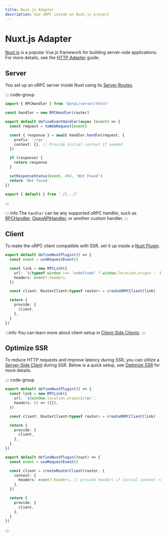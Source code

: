 ```yaml
---
title: Nuxt.js Adapter
description: Use oRPC inside an Nuxt.js project
---
```


# Nuxt.js Adapter

[Nuxt.js](https://nuxt.com/) is a popular Vue.js framework for building server-side applications. For more details, see the [HTTP Adapter](/docs/adapters/http) guide.

## Server

You set up an oRPC server inside Nuxt using its [Server Routes](https://nuxt.com/docs/guide/directory-structure/server#server-routes).

::: code-group

```ts [server/routes/rpc/[...].ts]
import { RPCHandler } from '@orpc/server/fetch'

const handler = new RPCHandler(router)

export default defineEventHandler(async (event) => {
  const request = toWebRequest(event)

  const { response } = await handler.handle(request, {
    prefix: '/rpc',
    context: {}, // Provide initial context if needed
  })

  if (response) {
    return response
  }

  setResponseStatus(event, 404, 'Not Found')
  return 'Not found'
})
```

```ts [server/routes/rpc/index.ts]
export { default } from './[...]'
```

:::

::: info
The `handler` can be any supported oRPC handler, such as [RPCHandler](/docs/rpc-handler), [OpenAPIHandler](/docs/openapi/openapi-handler), or another custom handler.
:::

## Client

To make the oRPC client compatible with SSR, set it up inside a [Nuxt Plugin](https://nuxt.com/docs/guide/directory-structure/plugins).

```ts [app/plugins/orpc.ts]
export default defineNuxtPlugin(() => {
  const event = useRequestEvent()

  const link = new RPCLink({
    url: `${typeof window !== 'undefined' ? window.location.origin : 'http://localhost:3000'}/rpc`,
    headers: event?.headers,
  })

  const client: RouterClient<typeof router> = createORPCClient(link)

  return {
    provide: {
      client,
    },
  }
})
```

:::info
You can learn more about client setup in [Client-Side Clients](/docs/client/client-side).
:::

## Optimize SSR

To reduce HTTP requests and improve latency during SSR, you can utilize a [Server-Side Client](/docs/client/server-side) during SSR. Below is a quick setup, see [Optimize SSR](/docs/best-practices/optimize-ssr) for more details.

::: code-group

```ts [app/plugins/orpc.client.ts]
export default defineNuxtPlugin(() => {
  const link = new RPCLink({
    url: `${window.location.origin}/rpc`,
    headers: () => ({}),
  })

  const client: RouterClient<typeof router> = createORPCClient(link)

  return {
    provide: {
      client,
    },
  }
})
```

```ts [app/plugins/orpc.server.ts]
export default defineNuxtPlugin((nuxt) => {
  const event = useRequestEvent()

  const client = createRouterClient(router, {
    context: {
      headers: event?.headers, // provide headers if initial context required
    },
  })

  return {
    provide: {
      client,
    },
  }
})
```

:::

